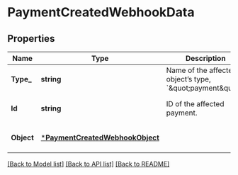# PaymentCreatedWebhookData

## Properties
Name | Type | Description | Notes
------------ | ------------- | ------------- | -------------
**Type_** | **string** | Name of the affected object’s type, &#x60;\&quot;payment\&quot;&#x60;. | [optional] [default to null]
**Id** | **string** | ID of the affected payment. | [optional] [default to null]
**Object** | [***PaymentCreatedWebhookObject**](PaymentCreatedWebhookObject.md) |  | [optional] [default to null]

[[Back to Model list]](../README.md#documentation-for-models) [[Back to API list]](../README.md#documentation-for-api-endpoints) [[Back to README]](../README.md)

